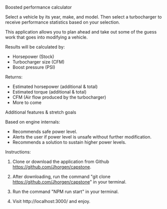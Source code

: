  Boosted performance calculator

Select a vehicle by its year, make, and model. Then select a turbocharger to receive performance statistics based on your selection.

This application allows you to plan ahead and take out some of the guess work that goes into modifying a vehicle.

Results will be calculated by:
 - Horsepower (Stock)
 - Turbocharger size (CFM)
 - Boost pressure (PSI)

Returns:
 - Estimated horsepower (additional & total)
 - Estimated torque (additional & total)
 - CFM (Air flow produced by the turbocharger)
 - More to come

 Additional features & stretch goals

Based on engine internals:
 - Recommends safe power level.
 - Alerts the user if power level is unsafe without further modification.
 - Recommends a solution to sustain higher power levels.

 Instructions:

 1. Clone or download the application from Github https://github.com/Jhorgen/capstone.

 2. After downloading, run the command "git clone https://github.com/Jhorgen/capstone" in your terminal.

 3. Run the command "NPM run start" in your terminal.

 4. Visit http://localhost:3000/ and enjoy.
